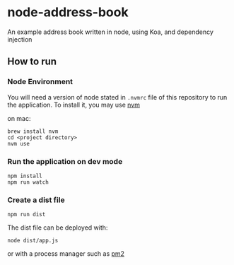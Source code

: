 # node-address-book
An example address book written in node, using Koa, and dependency injection

## How to run

### Node Environment
You will need a version of node stated in `.nvmrc` file of this repository to run the application.
To install it, you may use [nvm](https://github.com/creationix/nvm)

on mac:
```
brew install nvm
cd <project directory>
nvm use
```

### Run the application on dev mode

```
npm install
npm run watch
```

### Create a dist file

```
npm run dist
```

The dist file can be deployed with:
```
node dist/app.js
```

or with a process manager such as [pm2](https://github.com/Unitech/pm2)
